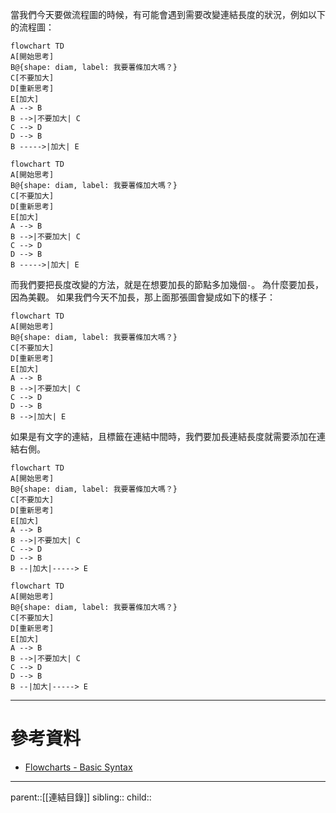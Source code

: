 當我們今天要做流程圖的時候，有可能會遇到需要改變連結長度的狀況，例如以下的流程圖：
```Mermaid
flowchart TD
A[開始思考]
B@{shape: diam, label: 我要薯條加大嗎？}
C[不要加大]
D[重新思考]
E[加大]
A --> B
B -->|不要加大| C
C --> D
D --> B
B ----->|加大| E
```
```mermaid
flowchart TD
A[開始思考]
B@{shape: diam, label: 我要薯條加大嗎？}
C[不要加大]
D[重新思考]
E[加大]
A --> B
B -->|不要加大| C
C --> D
D --> B
B ----->|加大| E
```
而我們要把長度改變的方法，就是在想要加長的節點多加幾個`-`。
為什麼要加長，因為美觀。
如果我們今天不加長，那上面那張圖會變成如下的樣子：
```mermaid
flowchart TD
A[開始思考]
B@{shape: diam, label: 我要薯條加大嗎？}
C[不要加大]
D[重新思考]
E[加大]
A --> B
B -->|不要加大| C
C --> D
D --> B
B -->|加大| E
```

如果是有文字的連結，且標籤在連結中間時，我們要加長連結長度就需要添加在連結右側。
```Mermaid
flowchart TD
A[開始思考]
B@{shape: diam, label: 我要薯條加大嗎？}
C[不要加大]
D[重新思考]
E[加大]
A --> B
B -->|不要加大| C
C --> D
D --> B
B --|加大|-----> E
```
```mermaid
flowchart TD
A[開始思考]
B@{shape: diam, label: 我要薯條加大嗎？}
C[不要加大]
D[重新思考]
E[加大]
A --> B
B -->|不要加大| C
C --> D
D --> B
B --|加大|-----> E
```
- - -
# 參考資料
- [Flowcharts - Basic Syntax](https://mermaid.js.org/syntax/flowchart.html)
- - -
parent::[[連結目錄]]
sibling::
child::